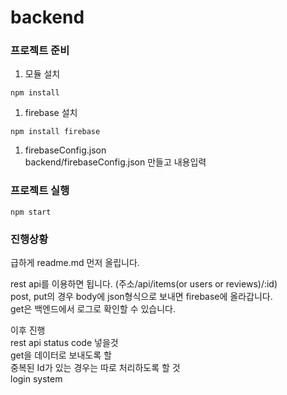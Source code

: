 # backend

### 프로젝트 준비
1. 모듈 설치
```
npm install
```

1. firebase 설치
```
npm install firebase
```

1. firebaseConfig.json<br>
    backend/firebaseConfig.json 만들고 내용입력

### 프로젝트 실행

```
npm start
```

### 진행상황

급하게 readme.md 먼저 올립니다.<br>

rest api를 이용하면 됩니다. (주소/api/items(or users or reviews)/:id)<br>
post, put의 경우 body에 json형식으로 보내면 firebase에 올라갑니다.<br>
get은 백엔드에서 로그로 확인할 수 있습니다.<br>

이후 진행<br>
rest api status code 넣을것<br>
get을 데이터로 보내도록 할<br>
중복된 Id가 있는 경우는 따로 처리하도록 할 것<br>
login system<br>
